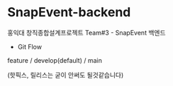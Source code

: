 # SnapEvent-backend
홍익대 창직종합설계프로젝트 Team#3 - SnapEvent 백엔드


- Git Flow

feature / develop(default) / main

(핫픽스, 릴리스는 굳이 안써도 될것같습니다)

